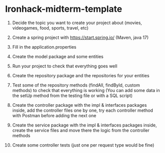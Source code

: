 # Ironhack-midterm-template

1) Decide the topic you want to create your project about (movies, videogames, food, sports, travel, etc)

2) Create a spring project with https://start.spring.io/  (Maven, java 17)

3) Fill in the application.properties

4) Create the model package and some entities

5) Run your project to check that everything goes well

6) Create the repository package and the repositories for your entities

7) Test some of the repository methods (findAll, findById, custom methods) to check that everything is working
   (You can add some data in the setUp method from the testing file or with a SQL script)

8) Create the controller package with the impl & interfaces packages inside, add the controller files one by one,
   try each controller method with Postman before adding the next one

9) Create the service package with the impl & interfaces packages inside, create the service files and move there
   the logic from the controller methods

10) Create some controller tests (just one per request type would be fine)

